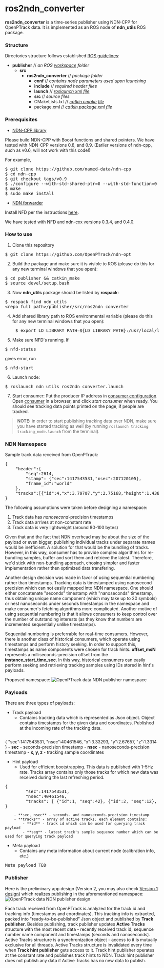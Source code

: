 # ros2ndn_converter

**ros2ndn_converter** is a time-series publisher using NDN-CPP for OpenPTrack data. It is implemented as an ROS node of **ndn_utils** ROS package.

### Structure
Directories structure follows established [ROS guidelines](http://wiki.ros.org/ROS/Tutorials/CreatingPackage): 
 - **publisher** // _an ROS [workspace](http://wiki.ros.org/catkin/workspaces) folder_
    -  **src**
        -  **ros2ndn_converter** // _package folder_
            -  **conf** // _contains node parameters used upon launching_
            -  **include**  // _required header files_
            -  **launch**   // _[roslaunch xml file](http://wiki.ros.org/roslaunch/XML)_
            -  **src**  // _source files_
            -  CMakeLists.txt // _[catkin cmake file](http://wiki.ros.org/catkin/CMakeLists.txt)_
            -  package.xml  // _[catkin package xml file](http://wiki.ros.org/catkin/package.xml)_

### Prerequisites

* [NDN-CPP library](https://github.com/named-data/ndn-cpp)

Please build NDN-CPP with Boost functions and shared pointers. We have tested with NDN-CPP versions 0.8, and 0.9. (Earlier versions of ndn-cpp, such as v0.6, will not work with this code!)

For example,

<pre>
$ git clone https://github.com/named-data/ndn-cpp
$ cd ndn-cpp
$ git checkout tags/v0.9
$ ./configure --with-std-shared-ptr=0 --with-std-function=0
$ make
$ sudo make install
</pre>

* [NDN forwarder](https://github.com/named-data/NFD/blob/master/docs/INSTALL.rst)

Install NFD per the instructions [here](https://github.com/named-data/NFD/blob/master/docs/INSTALL.rst). 

We have tested with NFD and ndn-cxx versions 0.3.4, and 0.4.0.

### How to use
1. Clone this repository
<pre>
$ git clone https://github.com/OpenPTrack/ndn-opt
</pre>
2. Build the package and make sure it is visible to ROS (please do this for any new terminal windows that you open):
<pre>
$ cd publisher && catkin_make
$ source devel/setup.bash
</pre>
3. Now **ndn_utils** package should be listed by **rospack**:
<pre>
$ rospack find ndn_utils
&lt;repo_full_path&gt;/publisher/src/ros2ndn_converter
</pre>
4. Add shared library path to ROS environmental variable (please do this for any new terminal windows that you open):
<pre>
    $ export LD_LIBRARY_PATH=${LD_LIBRARY_PATH}:/usr/local/lib
</pre>
5. Make sure NFD's running. If 
<pre>
$ nfd-status
</pre>
gives error, run
<pre>
$ nfd-start
</pre>
6. Launch node:
<pre>
$ roslaunch ndn_utils ros2ndn_converter.launch
</pre>
7. Start consumer:
Put the producer IP address in [consumer configuration](https://github.com/OpenPTrack/ndn-opt/blob/master/consumer/config.js#L10). Open [consumer](https://github.com/OpenPTrack/ndn-opt/blob/master/consumer/consumer.html) in a browser, and click _start consumer_ when ready. You should see tracking data points printed on the page, if people are tracked.

> **NOTE:** in order to start publishing tracking data over NDN, make sure you have started tracking as well (by running `roslaunch tracking tracking_node.launch` from the terminal).

### NDN Namespace
Sample track data received from OpenPTrack:
<pre>
{
    "header":{
        "seq":2614,
        "stamp": {"sec":1417543531,"nsec":207120105},
        "frame_id":"world"
    },
    "tracks":[{"id":4,"x":3.79707,"y":2.75168,"height":1.43847}]
}
</pre>

The following assumptions were taken before designing a namespace:
1. Track data has _nanosecond_-precision timestamps
2. Track data arrives at non-constant rate
3. Track data is very lightweight (around 80-100 bytes)

Given that and the fact that NDN overhead may be about the size of the payload or even bigger, publishing individual tracks under separate names would be inefficient. A solution for that would be the bundling of tracks. However, in this way, consumer has to provide complex algorithms for re-bundling samples, buffer and sort them and retrieve the latest. Therefore, we'd stick with non-bundling approach, chosing simpler and faster implementation rather then optimized data transfering.

Another design decision was made in favor of using sequential numbering rather than timestamps. Tracking data is timestamped using nanosecond precision which can not easily mapped into NDN namespace. One should either concatenate "seconds" timestamp with "nanoseconds" timestamp, thus obtaining unique name component (which may take up to 20 symbols) or nest nanoseconds under seconds timestamps in the namespace and make consumer's fetching algorithms more complicated. Another motive of using sequential numbering is that it allows consumers to keep control over the number of outstanding interests (as they know that numbers are incremented sequentially unlike timestamps).

Sequential numbering is preferrable for real-time consumers. However, there is another class of historical consumers, which operate using timestamps and perform history seeking. In order to support this, timestamps as name components were chosen for track hints. **offset_msN** represents a milliseconds-precision offset from the **instance_start_time_sec**. In this way, historical consumers can easily perform seeking and retrieving tracking samples using IDs stored in hint's payloads.

Proposed namespace:
![OpenPTrack data NDN publisher namespace](https://raw.githubusercontent.com/named-data/ndn-opt/master/publisher/res/namespace.png)

### Payloads
There are three types of payloads:
- Track payload
    - Contains tracking data which is represented as Json object. Object contains timestamps for the given data and coordinates. Published at the incoming rate of the tracking data. 
        <pre>
{
    "sec":1417543531,
    "nsec":40461546,
    "x":3.33293,
    "y":2.67657,
    "z":1.3314
}
        </pre>
        - **sec** - seconds-precision timestamp
        - **nsec** - nanoseconds-precision timestamp
        - **x, y, z** - tracking sample coordinates
- Hint payload
    - Used for efficient bootstrapping. This data is published with 1-5Hz rate. Tracks array contains only those tracks for which new data was received during the last refreshing period.
<pre>
{ 
        "sec":1417543531, 
        "nsec":40461546, 
        "tracks": [ {"id":1, "seq":42}, {"id":2, "seq":12}, ...]
}
</pre>
        - **sec, nsec** - seconds- and nanoseconds-precision timestamp 
        - **tracks** - array of active tracks; each element contains:
            - **id** - track id which can be used for querying track payload
            - **seq** - latest track's sample sequence number which can be used for querying track payload
- Meta payload
    - Contains any meta information about current node (calibration info, etc.)
<pre>
Meta payload TBD
</pre>

### Publisher
Here is the preliminary app design (Version 2, you may also check [Version 1 design](https://raw.githubusercontent.com/named-data/ndn-opt/master/publisher/res/ndn-opt-publisher.png)) which realizes publishing in the aforementioned namespace:
![OpenPTrack data NDN publisher design](https://raw.githubusercontent.com/named-data/ndn-opt/master/publisher/res/ndn-opt-publisher_v2.png)

Each track received from OpenPTrack is analyzed for the track id and tracking info (timestamps and coordinates). This tracking info is extracted, packed into "ready-to-be-published" Json object and published by **Track publisher**. Besides publishing, track publisher updates **Active Tracks** structure with the most recent data - recently received track id, sequence number name component and timestamps (seconds and nanoseconds). Active Tracks structure is a synchronization object - access to it is mutually exclusive for all threads. Active Tracks structure is invalidated every time when **Track hint publisher** gets access to it. Track hint publisher operates at the constant rate and publishes track hints to NDN. Track hint publisher does not publish any data if Active Tracks has no new data to publish.

